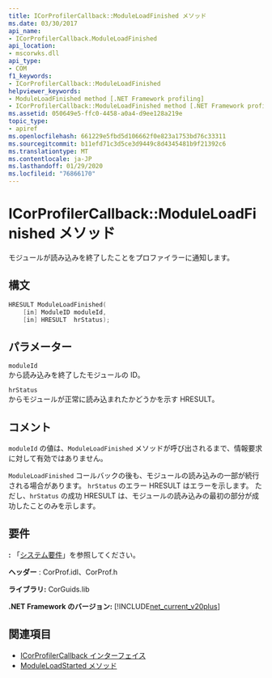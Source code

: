 ```yaml
---
title: ICorProfilerCallback::ModuleLoadFinished メソッド
ms.date: 03/30/2017
api_name:
- ICorProfilerCallback.ModuleLoadFinished
api_location:
- mscorwks.dll
api_type:
- COM
f1_keywords:
- ICorProfilerCallback::ModuleLoadFinished
helpviewer_keywords:
- ModuleLoadFinished method [.NET Framework profiling]
- ICorProfilerCallback::ModuleLoadFinished method [.NET Framework profiling]
ms.assetid: 050649e5-ffc0-4458-a0a4-d9ee128a219e
topic_type:
- apiref
ms.openlocfilehash: 661229e5fbd5d106662f0e823a1753bd76c33311
ms.sourcegitcommit: b11efd71c3d5ce3d9449c8d4345481b9f21392c6
ms.translationtype: MT
ms.contentlocale: ja-JP
ms.lasthandoff: 01/29/2020
ms.locfileid: "76866170"
---
```

# <a name="icorprofilercallbackmoduleloadfinished-method"></a>ICorProfilerCallback::ModuleLoadFinished メソッド
モジュールが読み込みを終了したことをプロファイラーに通知します。  
  
## <a name="syntax"></a>構文  
  
```cpp  
HRESULT ModuleLoadFinished(  
    [in] ModuleID moduleId,  
    [in] HRESULT  hrStatus);  
```  
  
## <a name="parameters"></a>パラメーター  
 `moduleId`  
 から読み込みを終了したモジュールの ID。  
  
 `hrStatus`  
 からモジュールが正常に読み込まれたかどうかを示す HRESULT。  
  
## <a name="remarks"></a>コメント  
 `moduleId` の値は、`ModuleLoadFinished` メソッドが呼び出されるまで、情報要求に対して有効ではありません。  
  
 `ModuleLoadFinished` コールバックの後も、モジュールの読み込みの一部が続行される場合があります。 `hrStatus` のエラー HRESULT はエラーを示します。 ただし、`hrStatus` の成功 HRESULT は、モジュールの読み込みの最初の部分が成功したことのみを示します。  
  
## <a name="requirements"></a>要件  
 **:** 「[システム要件](../../../../docs/framework/get-started/system-requirements.md)」を参照してください。  
  
 **ヘッダー** : CorProf.idl、CorProf.h  
  
 **ライブラリ:** CorGuids.lib  
  
 **.NET Framework のバージョン:** [!INCLUDE[net_current_v20plus](../../../../includes/net-current-v20plus-md.md)]  
  
## <a name="see-also"></a>関連項目

- [ICorProfilerCallback インターフェイス](icorprofilercallback-interface.md)
- [ModuleLoadStarted メソッド](icorprofilercallback-moduleloadstarted-method.md)
